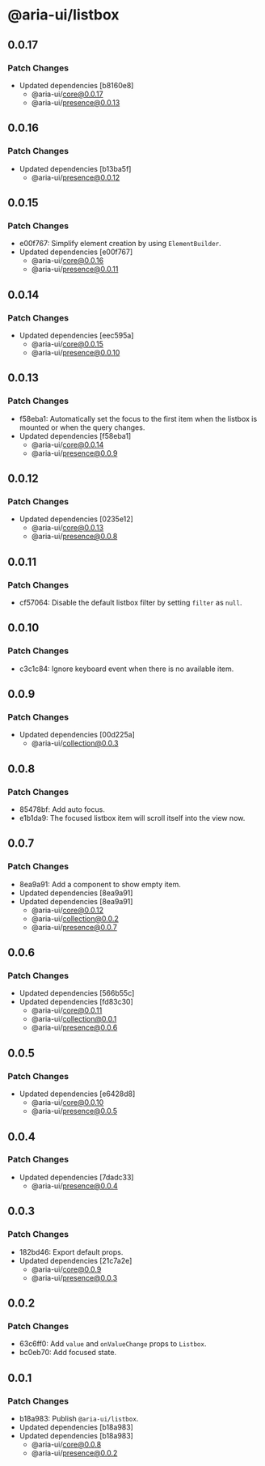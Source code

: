 # @aria-ui/listbox

## 0.0.17

### Patch Changes

- Updated dependencies [b8160e8]
  - @aria-ui/core@0.0.17
  - @aria-ui/presence@0.0.13

## 0.0.16

### Patch Changes

- Updated dependencies [b13ba5f]
  - @aria-ui/presence@0.0.12

## 0.0.15

### Patch Changes

- e00f767: Simplify element creation by using `ElementBuilder`.
- Updated dependencies [e00f767]
  - @aria-ui/core@0.0.16
  - @aria-ui/presence@0.0.11

## 0.0.14

### Patch Changes

- Updated dependencies [eec595a]
  - @aria-ui/core@0.0.15
  - @aria-ui/presence@0.0.10

## 0.0.13

### Patch Changes

- f58eba1: Automatically set the focus to the first item when the listbox is mounted or when the query changes.
- Updated dependencies [f58eba1]
  - @aria-ui/core@0.0.14
  - @aria-ui/presence@0.0.9

## 0.0.12

### Patch Changes

- Updated dependencies [0235e12]
  - @aria-ui/core@0.0.13
  - @aria-ui/presence@0.0.8

## 0.0.11

### Patch Changes

- cf57064: Disable the default listbox filter by setting `filter` as `null`.

## 0.0.10

### Patch Changes

- c3c1c84: Ignore keyboard event when there is no available item.

## 0.0.9

### Patch Changes

- Updated dependencies [00d225a]
  - @aria-ui/collection@0.0.3

## 0.0.8

### Patch Changes

- 85478bf: Add auto focus.
- e1b1da9: The focused listbox item will scroll itself into the view now.

## 0.0.7

### Patch Changes

- 8ea9a91: Add a component to show empty item.
- Updated dependencies [8ea9a91]
- Updated dependencies [8ea9a91]
  - @aria-ui/core@0.0.12
  - @aria-ui/collection@0.0.2
  - @aria-ui/presence@0.0.7

## 0.0.6

### Patch Changes

- Updated dependencies [566b55c]
- Updated dependencies [fd83c30]
  - @aria-ui/core@0.0.11
  - @aria-ui/collection@0.0.1
  - @aria-ui/presence@0.0.6

## 0.0.5

### Patch Changes

- Updated dependencies [e6428d8]
  - @aria-ui/core@0.0.10
  - @aria-ui/presence@0.0.5

## 0.0.4

### Patch Changes

- Updated dependencies [7dadc33]
  - @aria-ui/presence@0.0.4

## 0.0.3

### Patch Changes

- 182bd46: Export default props.
- Updated dependencies [21c7a2e]
  - @aria-ui/core@0.0.9
  - @aria-ui/presence@0.0.3

## 0.0.2

### Patch Changes

- 63c6ff0: Add `value` and `onValueChange` props to `Listbox`.
- bc0eb70: Add focused state.

## 0.0.1

### Patch Changes

- b18a983: Publish `@aria-ui/listbox`.
- Updated dependencies [b18a983]
- Updated dependencies [b18a983]
  - @aria-ui/core@0.0.8
  - @aria-ui/presence@0.0.2
